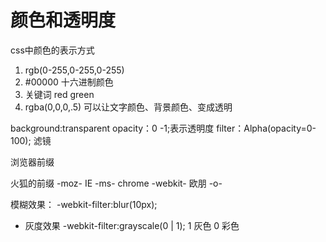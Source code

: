 # 颜色和透明度

css中颜色的表示方式
1. rgb(0-255,0-255,0-255)
2. #00000   十六进制颜色
3. 关键词  red  green 
4. rgba(0,0,0,.5)
   可以让文字颜色、背景颜色、变成透明


background:transparent
opacity：0 -1;表示透明度 
filter：Alpha(opacity=0-100); 滤镜

浏览器前缀

火狐的前缀	-moz-
IE			-ms-
chrome		-webkit-
欧朋		-o-

模糊效果：
-webkit-filter:blur(10px);

- 灰度效果
-webkit-filter:grayscale(0 | 1);
1 灰色
0 彩色

